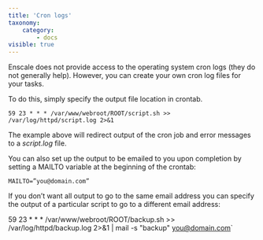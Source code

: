 ```yaml
---
title: 'Cron logs'
taxonomy:
    category:
        - docs
visible: true
---
```


Enscale does not provide access to the operating system cron logs (they do not generally help). However, you can create your own cron log files for your tasks.

To do this, simply specify the output file location in crontab.

`59 23 * * * /var/www/webroot/ROOT/script.sh >> /var/log/httpd/script.log 2>&1`

The example above will redirect output of the cron job and error messages to a *script.log* file.

You can also set up the output to be emailed to you upon completion by setting a MAILTO variable at the beginning of the crontab:

`MAILTO=”you@domain.com”`

If you don’t want all output to go to the same email address you can specify the output of a particular script to go to a different email address:

59 23 * * * /var/www/webroot/ROOT/backup.sh >> /var/log/httpd/backup.log 2>&1 | mail -s "backup" you@domain.com`